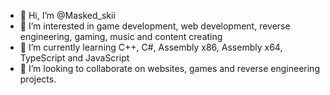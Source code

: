 - 👋 Hi, I’m @Masked_skii
- 👀 I’m interested in game development, web development, reverse engineering, gaming, music and content creating
- 🌱 I’m currently learning C++, C#, Assembly x86, Assembly x64, TypeScript and JavaScript
- 💞️ I’m looking to collaborate on websites, games and reverse engineering projects.
